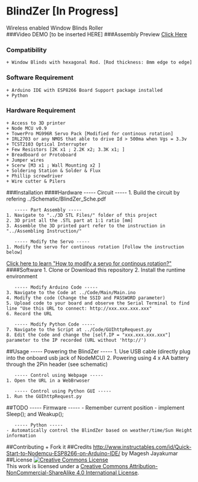 # BlindZer [In Progress]
Wireless enabled Window Blinds Roller<br>
###Video DEMO
[to be inserted HERE]
###Assembly Preview
<a href="https://github.com/CCinCapital/BlindZer/blob/master/3D%20STL%20Files/Assemly_PREVIEW.STL">Click Here</a>
### Compatibility
    + Window Blinds with hexagonal Rod. [Rod thickness: 8mm edge to edge]
### Software Requirement
    + Arduino IDE with ESP8266 Board Support package installed
    + Python
### Hardware Requirement
    + Access to 3D printer
    + Node MCU v0.9
    + TowerPro MG996R Servo Pack [Modified for continous rotation]
    + IRL2703 or any NMOS that able to drive Id > 500ma when Vgs = 3.3v
    + TCST2103 Optical Interrupter
    + Few Resistors [2K x1 ; 2.2K x2; 3.3K x1; ]
    + Breadboard or Protoboard
    + Jumper wires
    + Scerw [M3 x1 ; Wall Mounting x2 ]
    + Soldering Station & Solder & Flux
    + Phillip screwdriver 
    + Wire cutter & Pilers
###Installation
####Hardware
       ----- Circuit -----
    1. Build the circuit by refering ../Schematic/BlindZer_Sche.pdf
    
       ----- Part Assembly -----
    1. Navigate to "../3D STL Files/" folder of this project
    2. 3D print all the .STL part at 1:1 ratio [mm]
    3. Assemble the 3D printed part refer to the instruction in "../Assembling Instruction/"
    
       ----- Modify the Servo -----
    1. Modify the servo for continous rotation [Follow the instruction below]
<a href="http://www.instructables.com/id/How-to-hack-a-servo-for-continuous-rotation-Towe/?ALLSTEPS">Click here to learn "How to modify a servo for continous rotation?"</a>
####Software
    1. Clone or Download this repository
    2. Install the runtime environment
    
       ----- Modify Arduino Code -----
    3. Navigate to the Code at ../Code/Main/Main.ino
    4. Modify the code (Change the SSID and PASSWORD parameter) 
    5. Upload code to your board and observe the Serial Terminal to find line "Use this URL to connect: http://xxx.xxx.xxx.xxx"
    6. Record the URL
  
       ----- Modify Python Code -----
    7. Navigate to the Script at ../Code/GUIhttpRequest.py   
    8. Edit the Code and change the [self.IP = "xxx.xxx.xxx.xxx"] parameter to the IP recorded (URL without 'http://')

##Usage
       ----- Powering the BlindZer -----
    1. Use USB cable (directly plug into the onboard usb jack of NodeMCU)
    2. Powering using 4 x AA battery through the 2Pin header (see schematic)

       ----- Control using Webpage -----    
    1. Open the URL in a WebBrwoser
    
       ----- Control using Python GUI -----
    1. Run the GUIhttpRequest.py
##TODO
       ----- Firmware -----
    - Remember current position
    - implement Sleep(); and Weakup();
    
       ----- Python -----
    - Automatically control the BlindZer based on weather/time/Sun Height information
##Contributing
    + Fork it
##Credits
    http://www.instructables.com/id/Quick-Start-to-Nodemcu-ESP8266-on-Arduino-IDE/  by Magesh Jayakumar
##License
<a rel="license" href="http://creativecommons.org/licenses/by-nc-sa/4.0/"><img alt="Creative Commons License" style="border-width:0" src="https://i.creativecommons.org/l/by-nc-sa/4.0/88x31.png" /></a><br />This work is licensed under a <a rel="license" href="http://creativecommons.org/licenses/by-nc-sa/4.0/">Creative Commons Attribution-NonCommercial-ShareAlike 4.0 International License</a>.
